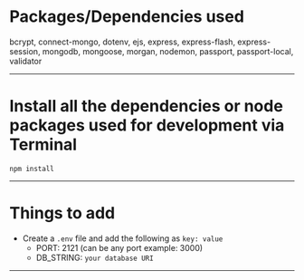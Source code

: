 # Packages/Dependencies used 

bcrypt, connect-mongo, dotenv, ejs, express, express-flash, express-session, mongodb, mongoose, morgan, nodemon, passport, passport-local, validator

---

# Install all the dependencies or node packages used for development via Terminal

`npm install` 

---

# Things to add

- Create a `.env` file and add the following as `key: value` 
  - PORT: 2121 (can be any port example: 3000) 
  - DB_STRING: `your database URI` 
 ---
 


